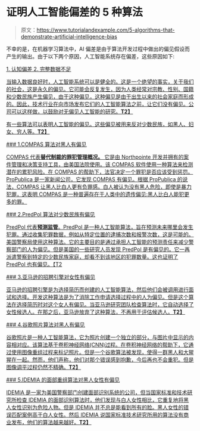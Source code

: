 # 证明人工智能偏差的 5 种算法

> 原文：<https://www.tutorialandexample.com/5-algorithms-that-demonstrate-artificial-intelligence-bias>

不幸的是，在机器学习算法中，AI 偏差是由于算法开发过程中做出的偏见假设而产生的输出。由于以下两个原因，人工智能系统存在偏差，这些原因如下:

 <u>1.  认知偏差
2.  <u><u>完整数据不足</u></u>

 <u><u>当输入数据良好时，人工智能系统可以是健全的。这是一个绝望的事实，关于我们的社会，这是永久的偏见。它可能会反复发生，因为人类经常对宗教、性别、国籍和少数民族产生偏见，由于这种偏见，这种偏见是由于出生以来的社会家庭而形成的。因此，技术行业在向市场发布它们的人工智能算法之前，让它们没有偏见。公司可以这样做，以鼓励对无偏见人工智能的研究。**<u>T2】</u>**

 <u>有一些算法可以表明人工智能的偏见。这些偏见被用来反对少数民族，如黑人、妇女、穷人等。**<u>T2】</u>**

 <u>### 1.COMPAS 算法对黑人有偏见

COMPAS 代表**替代制裁的罪犯管理概况。** 它是由 Northpointe 开发并拥有的案件管理和决策支持工具，由美国法院使用。该 COMPAS 软件使用一种算法来检测潜在的累犯风险。在 COMPAS 的帮助下，法官决定一个罪犯是否应该受到惩罚。ProPublica 是一家新闻公司，它发现 COMPAS 有偏见。根据 ProPublica 的说法，COMPAS 让黑人比白人更有负罪感。白人被认为没有黑人危险，即使是暴力犯罪，这表明 COMPAS 是一种普遍存在于人类中的遗传偏见:黑人比白人能犯更多的罪。

 <u>### 2.PredPol 算法对少数民族有偏见

PredPol 代表**预测监管**。PredPol 是一种人工智能算法，旨在预测未来哪里会发生犯罪。通过收集犯罪数据，例如从特定位置的逮捕次数和报警次数，这是可能的。美国警察局使用这种算法。它的主要目的是通过承担人工智能的预测责任来减少警察部门的人为偏见。但是美国的一些研究人员发现 PredPol 是有偏见的。它一再派遣警察到特定的少数民族家庭，却看不到该地区的犯罪数量。这也证明了 PredPol 也有偏见。【T2

 <u>### 3.亚马逊的招聘引擎对女性有偏见

亚马逊的招聘引擎是为选择简历而创建的人工智能算法，然后他们会被调用进行面试和选择。开发这种算法是为了消除工作申请选择过程中的人为偏见。但是这个算法在选择简历时对这个女人有偏见。当亚马逊研究团队检查算法时，它自动选择了女性候选人。在那之后，亚马逊放弃了这种算法，不再用于评估候选人。**<u>T2】</u>**

 <u>### 4.谷歌照片算法对黑人有偏见

谷歌照片是一种人工智能算法，它为照片创建一个独立的部分，与图片中显示的内容相对应。该算法基于卷积神经网络(CNN)过程。在卷积神经网络的帮助下，它通过使用图像重组过程来标记照片。但是一个谷歌算法被发现，使得一群黑人和大猩猩在一起。然而，他们声称，他们对那个错误感到抱歉，今后再也不会重犯。但是图像调平过程仍然不精确。**<u>T2】</u>**

 <u>### 5.IDEMIA 的面部重组算法对黑人女性有偏见

IDEMIA 是一家为美国警察部门创建面部识别系统的公司，但当国家标准和技术研究所检查 IDEMIA 的面部识别算法时，他们发现与白人女性相比，它重复地将黑人女性识别为危险人物。但是 IDEMIA 并不总是能看到所有的脸。黑人女性的错误匹配案例高于白人女性。然后 IDEMIA 说国家标准技术研究所用的算法没有商业发布，他们的算法越来越好。**<u>T2】</u>**</u></u></u></u></u></u></u></u></u>
